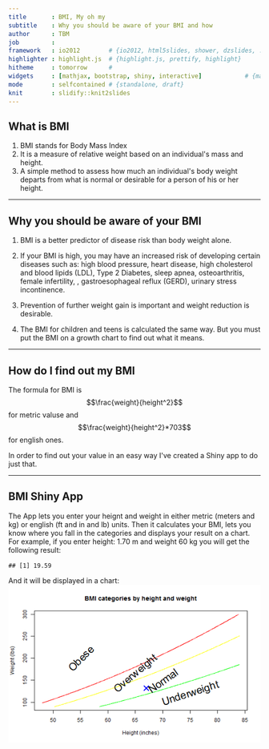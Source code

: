 ```yaml
---
title       : BMI, My oh my
subtitle    : Why you should be aware of your BMI and how
author      : TBM
job         : 
framework   : io2012        # {io2012, html5slides, shower, dzslides, ...}
highlighter : highlight.js  # {highlight.js, prettify, highlight}
hitheme     : tomorrow      # 
widgets     : [mathjax, bootstrap, shiny, interactive]            # {mathjax, quiz, bootstrap}
mode        : selfcontained # {standalone, draft}
knit        : slidify::knit2slides
---
```


## What is BMI

1. BMI stands for Body Mass Index
2. It is a measure of relative weight based on an individual's mass and height.
3. A simple method to assess how much an individual's body weight departs from what is normal or desirable for a person of his or her height.

--- 

## Why you should be aware of your BMI

1. BMI is a better predictor of disease risk than body weight alone.

2. If your BMI is high, you may have an increased risk of developing certain diseases such as: high blood pressure, heart disease, high cholesterol and blood lipids (LDL), Type 2 Diabetes, sleep apnea, osteoarthritis, female infertility, , gastroesophageal reflux (GERD), urinary stress incontinence.

3. Prevention of further weight gain is important and weight reduction is desirable. 

4. The BMI for children and teens is calculated the same way. But you must put the BMI on a growth chart to find out what it means.

--- 

## How do I find out my BMI

The formula for BMI is $$\frac{weight}{height^2}$$ for metric valuse and $$\frac{weight}{height^2}*703$$ for english ones.

In order to find out your value in an easy way I've created a Shiny app to do just that.

---
## BMI Shiny App
The App lets you enter your heignt and weight in either metric (meters and kg) or english (ft and in and lb) units. Then it calculates your BMI, lets you know where you fall in the categories and displays your result on a chart. For example, if you enter height: 1.70 m and weight 60 kg you will get the following result:

```
## [1] 19.59
```
And it will be displayed in a chart:
![plot of chunk unnamed-chunk-2](assets/fig/unnamed-chunk-2.png) 
